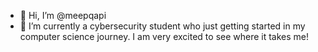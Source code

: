 - 👋 Hi, I’m @meepqapi
- 🌱 I’m currently a cybersecurity student who just getting started in my computer science journey. I am very excited to see where it takes me!
